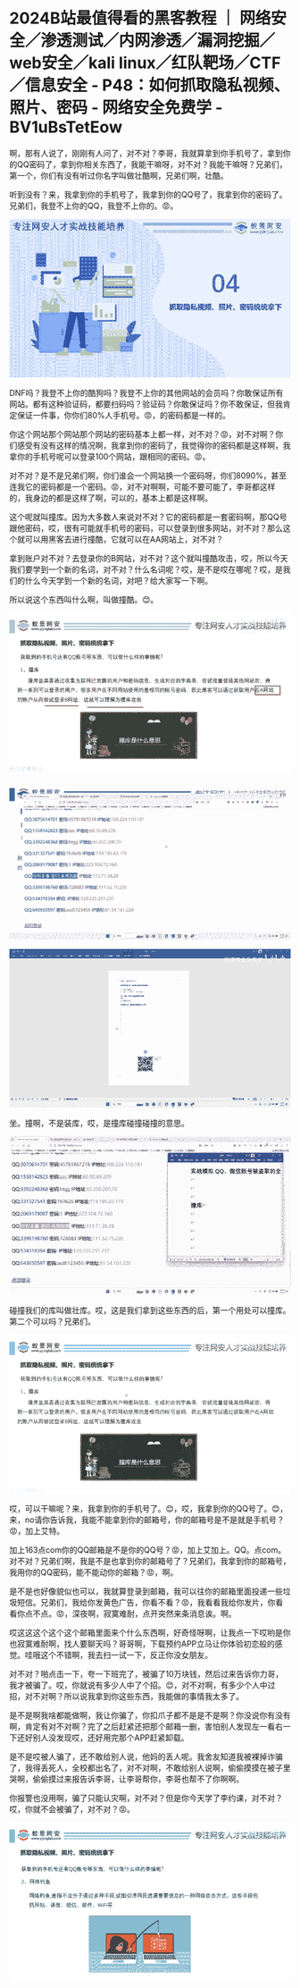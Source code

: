 # 2024B站最值得看的黑客教程 ｜ 网络安全／渗透测试／内网渗透／漏洞挖掘／web安全／kali linux／红队靶场／CTF／信息安全 - P48：如何抓取隐私视频、照片、密码 - 网络安全免费学 - BV1uBsTetEow

啊，那有人说了，刚刚有人问了，对不对？李哥，我就算拿到你手机号了，拿到你的QQ密码了，拿到你相关东西了，我能干嘛呀，对不对？我能干嘛呀？兄弟们，第一个，你们有没有听过你名字叫做壮酷啊，兄弟们啊，壮酷。

听到没有？来，我拿到你的手机号了，我拿到你的QQ号了，我拿到你的密码了。兄弟们，我登不上你的QQ，我登不上你的。😡。



![](img/5154c79bf3992b7c76256b7ca202dcf2_1.png)

DNF吗？我登不上你的酷狗吗？我登不上你的其他网站的会员吗？你敢保证所有网站。都有这种验证码，都要扫码吗？验证码？你敢保证吗？你不敢保证，但我肯定保证一件事，你你们80%人手机号。😡，的密码都是一样的。

你这个网站那个网站那个网站的密码基本上都一样，对不对？😡，对不对啊？你们感受有没有这样的情况啊，我拿到你的密码了，我觉得你的密码都是这样啊，我拿你的手机号呢可以登录100个网站，跟相同的密码。😡。

对不对？是不是兄弟们啊，你们谁会一个网站换一个密码呀，你们8090%，甚至连我它的密码都是一个密码。😡，对不对啊啊，可能不要可能了，李哥都这样的，我身边的都是这样了啊，可以的，基本上都是这样啊。

这个呢就叫撞库。因为大多数人来说对不对？它的密码都是一套密码啊，那QQ号跟他密码，哎，很有可能就手机号的密码，可以登录到很多网站，对不对？那么这个就可以用黑客去进行撞酷，它就可以在AA网站上，对不对？

拿到账户对不对？去登录你的B网站，对不对？这个就叫撞酷攻击，哎，所以今天我们要学到一个新的名词，对不对？什么名词呢？哎，是不是哎在哪呢？哎，是我们的什么今天学到一个新的名词，对吧？给大家写一下啊。

所以说这个东西叫什么啊，叫做撞酷。😊。

![](img/5154c79bf3992b7c76256b7ca202dcf2_3.png)

![](img/5154c79bf3992b7c76256b7ca202dcf2_4.png)

![](img/5154c79bf3992b7c76256b7ca202dcf2_5.png)

坐。撞啊，不是装库，哎，是撞库碰撞碰撞的意思。

![](img/5154c79bf3992b7c76256b7ca202dcf2_7.png)

碰撞我们的库叫做壮库。哎，这是我们拿到这些东西的后，第一个用处可以撞库。第二个可以吗？兄弟们。

![](img/5154c79bf3992b7c76256b7ca202dcf2_9.png)

哎，可以干嘛呢？来，我拿到你的手机号了。😊，哎，我拿到你的QQ号了。😊，来，no请你告诉我，我能不能拿到你的邮箱号，你的邮箱号是不是就是手机号？😡，加上艾特。

加上163点com你的QQ邮箱是不是你的QQ号？😡，加上艾加上。QQ。点com。对不对？兄弟们啊，我是不是也拿到你的邮箱号了？兄弟们，我拿到你的邮箱号，我用你的QQ密码，能不能动你的邮箱？😡，啊。

是不是也好像貌似也可以，我就算登录到邮箱，我可以往你的邮箱里面投递一些垃圾短信。兄弟们，我给你发黄色广告，你看不看？😡，我看看我给你发片，你看看你点不点。😡，深夜啊，寂寞难耐，点开突然来条消息诶。啊。

哎这这这个这个这个邮箱里面来个什么东西啊，好奇怪呀啊，让我点一下哎哟是你也寂寞难耐啊，找人要聊天吗？哥哥啊，下载预约APP立马让你体验初恋般的感觉。哇哦这个不错啊，我去扫一试一下，反正你没女朋友。

对不对？啪点击一下，夸一下班完了，被骗了10万块钱，然后过来告诉你力哥，我才被骗了。哎，你就说有多少人中了个招。😊，对不对啊，有多少个人中过招，对不对啊？所以说我拿到你这些东西，我能做的事情我太多了。

是不是啊我啥都能做啊，我让你骗了，你扣爪子都不是是不是啊？你没说你有没有啊，肯定有对不对啊？完了之后赶紧还把那个邮箱一删，害怕别人发现左一看右一下还好别人没发现哎，还好用完那个APP赶紧卸载。

是不是哎被人骗了，还不敢给别人说，他妈的丢人呢。我舍友知道我被裸掉诈骗了，我得丢死人，全校都出名了，对不对啊，不敢给别人说啊，偷偷摸摸在被子里哭啊，偷偷摸过来报告诉李哥，让李哥帮你，李哥也帮不了你啊啊。

你报警也没用啊，骗了只能认灾啊，对不对？但是你今天学了李约课，对不对？哎，你就不会被骗了，对不对？😡。



![](img/5154c79bf3992b7c76256b7ca202dcf2_11.png)
